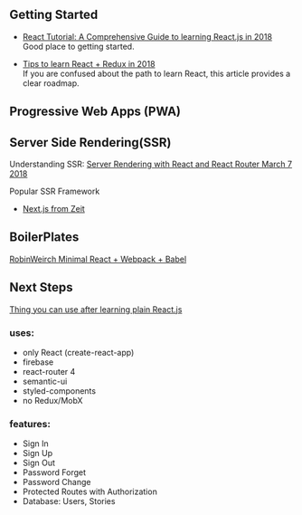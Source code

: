 ## Getting Started

- [React Tutorial: A Comprehensive Guide to learning React.js in 2018](https://tylermcginnis.com/reactjs-tutorial-a-comprehensive-guide-to-building-apps-with-react/) 
<br>Good place to getting started.

- [Tips to learn React + Redux in 2018](https://www.robinwieruch.de/tips-to-learn-react-redux/)
<br>If you are confused about the path to learn React, this article provides a clear roadmap.

## Progressive Web Apps (PWA)


## Server Side Rendering(SSR)

Understanding SSR:
[Server Rendering with React and React Router March 7 2018](https://tylermcginnis.com/react-router-server-rendering/)

Popular SSR Framework
- [Next.js from Zeit](https://github.com/zeit/next.js/)

## BoilerPlates

[RobinWeirch Minimal React + Webpack + Babel](https://www.robinwieruch.de/minimal-react-webpack-babel-setup/)


## Next Steps

[Thing you can use after learning plain React.js](https://github.com/rwieruch/road-beyond-react-app)
### uses:
- only React (create-react-app)
- firebase
- react-router 4
- semantic-ui
- styled-components
- no Redux/MobX
### features:
- Sign In
- Sign Up
- Sign Out
- Password Forget
- Password Change
- Protected Routes with Authorization
- Database: Users, Stories
